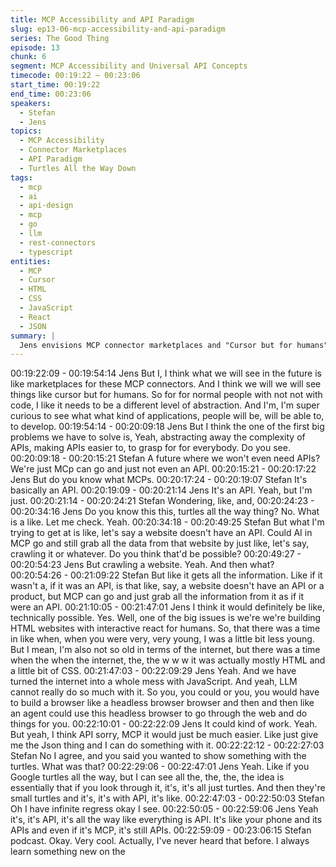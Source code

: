 ```yaml
---
title: MCP Accessibility and API Paradigm
slug: ep13-06-mcp-accessibility-and-api-paradigm
series: The Good Thing
episode: 13
chunk: 6
segment: MCP Accessibility and Universal API Concepts
timecode: 00:19:22 – 00:23:06
start_time: 00:19:22
end_time: 00:23:06
speakers:
  - Stefan
  - Jens
topics:
  - MCP Accessibility
  - Connector Marketplaces
  - API Paradigm
  - Turtles All the Way Down
tags:
  - mcp
  - ai
  - api-design
  - mcp
  - go
  - llm
  - rest-connectors
  - typescript
entities:
  - MCP
  - Cursor
  - HTML
  - CSS
  - JavaScript
  - React
  - JSON
summary: |
  Jens envisions MCP connector marketplaces and "Cursor but for humans" applications for non-technical users. They discuss the complexity of modern web development versus simple HTML/CSS days, exploring whether AI could crawl websites without APIs, and introduce the "turtles all the way down" concept - that everything ultimately becomes APIs.
---
```


00:19:22:09 - 00:19:54:14
Jens
But I, I think what we will see in the future is like marketplaces for these MCP connectors. And I
think we will we will see things like cursor but for humans. So for for normal people with not not
with code, I like it needs to be a different level of abstraction. And I'm, I'm super curious to see
what what kind of applications, people will be, will be able to, to develop.
00:19:54:14 - 00:20:09:18
Jens
But I think the one of the first big problems we have to solve is, Yeah, abstracting away the
complexity of APIs, making APIs easier to, to grasp for for everybody. Do you see.
00:20:09:18 - 00:20:15:21
Stefan
A future where we won't even need APIs? We're just MCp can go and just not even an API.
00:20:15:21 - 00:20:17:22
Jens
But do you know what MCPs.
00:20:17:24 - 00:20:19:07
Stefan
It's basically an API.
00:20:19:09 - 00:20:21:14
Jens
It's an API. Yeah, but I'm just.
00:20:21:14 - 00:20:24:21
Stefan
Wondering, like, and,
00:20:24:23 - 00:20:34:16
Jens
Do you know this this, turtles all the way thing? No. What is a like. Let me check. Yeah.
00:20:34:18 - 00:20:49:25
Stefan
But what I'm trying to get at is like, let's say a website doesn't have an API. Could AI in MCP go
and still grab all the data from that website by just like, let's say, crawling it or whatever. Do you
think that'd be possible?
00:20:49:27 - 00:20:54:23
Jens
But crawling a website. Yeah. And then what?
00:20:54:26 - 00:21:09:22
Stefan
But like it gets all the information. Like if it wasn't a, if it was an API, is that like, say, a website
doesn't have an API or a product, but MCP can go and just grab all the information from it as if it
were an API.
00:21:10:05 - 00:21:47:01
Jens
I think it would definitely be like, technically possible. Yes. Well, one of the big issues is we're
we're building HTML websites with interactive react for humans. So, that there was a time in like
when, when you were very, very young, I was a little bit less young. But I mean, I'm also not so
old in terms of the internet, but there was a time when the when the internet, the, the w w w it
was actually mostly HTML and a little bit of CSS.
00:21:47:03 - 00:22:09:29
Jens
Yeah. And we have turned the internet into a whole mess with JavaScript. And yeah, LLM
cannot really do so much with it. So you, you could or you, you would have to build a browser
like a headless browser browser and then and then like an agent could use this headless
browser to go through the web and do things for you.
00:22:10:01 - 00:22:22:09
Jens
It could kind of work. Yeah. But yeah, I think API sorry, MCP it would just be much easier. Like
just give me the Json thing and I can do something with it.
00:22:22:12 - 00:22:27:03
Stefan
No I agree, and you said you wanted to show something with the turtles. What was that?
00:22:29:06 - 00:22:47:01
Jens
Yeah. Like if you Google turtles all the way, but I can see all the, the, the, the idea is essentially
that if you look through it, it's, it's all just turtles. And then they're small turtles and it's, it's with
API, it's like.
00:22:47:03 - 00:22:50:03
Stefan
Oh I have infinite regress okay I see.
00:22:50:05 - 00:22:59:06
Jens
Yeah it's, it's API, it's all the way like everything is API. It's like your phone and its APIs and even
if it's MCP, it's still APIs.
00:22:59:09 - 00:23:06:15
Stefan
podcast.
Okay. Very cool. Actually, I've never heard that before. I always learn something new on the